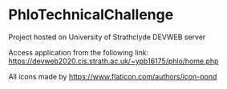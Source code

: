 # PhloTechnicalChallenge

Project hosted on University of Strathclyde DEVWEB server

Access application from the following link:
https://devweb2020.cis.strath.ac.uk/~ypb16175/phlo/home.php

All icons made by https://www.flaticon.com/authors/icon-pond
